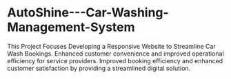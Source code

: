 # AutoShine---Car-Washing-Management-System
This Project Focuses Developing a Responsive Website to Streamline Car Wash Bookings. 
Enhanced customer convenience and improved operational efficiency for service providers. 
Improved booking efficiency and enhanced customer satisfaction by providing a streamlined digital solution. 
